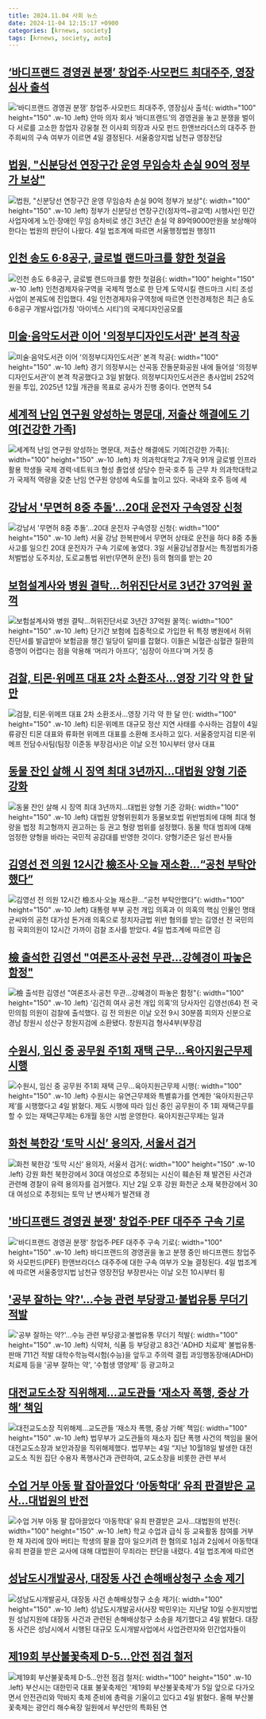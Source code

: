 ```yaml
---
title: 2024.11.04 사회 뉴스
date: 2024-11-04 12:15:17 +0900
categories: [krnews, society]
tags: [krnews, society, auto]
---
```

## [‘바디프랜드 경영권 분쟁’ 창업주‧사모펀드 최대주주, 영장심사 출석](https://n.news.naver.com/mnews/article/023/0003868118)

![‘바디프랜드 경영권 분쟁’ 창업주‧사모펀드 최대주주, 영장심사 출석](https://mimgnews.pstatic.net/image/origin/023/2024/11/04/3868118.jpg?type=nf220_150){: width="100" height="150" .w-10 .left}
안마 의자 회사 ‘바디프랜드’의 경영권을 놓고 분쟁을 벌이다 서로를 고소한 창업자 강웅철 전 이사회 의장과 사모 펀드 한앤브라더스의 대주주 한주희씨의 구속 여부가 이르면 4일 결정된다. 서울중앙지법 남천규 영장전담

## [법원, "신분당선 연장구간 운영 무임승차 손실 90억 정부가 보상"](https://n.news.naver.com/mnews/article/008/0005109391)

![법원, "신분당선 연장구간 운영 무임승차 손실 90억 정부가 보상"](https://mimgnews.pstatic.net/image/origin/008/2024/11/04/5109391.jpg?type=nf220_150){: width="100" height="150" .w-10 .left}
정부가 신분당선 연장구간(정자역~광교역) 시행사인 민간 사업자에게 노인·장애인 무임 승차비로 생긴 3년간 손실 약 89억9000만원을 보상해야 한다는 법원의 판단이 나왔다. 4일 법조계에 따르면 서울행정법원 행정11

## [인천 송도 6·8공구, 글로벌 랜드마크를 향한 첫걸음](https://n.news.naver.com/mnews/article/421/0007885053)

![인천 송도 6·8공구, 글로벌 랜드마크를 향한 첫걸음](https://mimgnews.pstatic.net/image/origin/421/2024/11/04/7885053.jpg?type=nf220_150){: width="100" height="150" .w-10 .left}
인천경제자유구역을 국제적 명소로 한 단계 도약시킬 랜드마크 시티 조성 사업이 본궤도에 진입했다. 4일 인천경제자유구역청에 따르면 인천경제청은 최근 송도 6·8공구 개발사업(가칭 '아이넥스 시티')의 국제디자인공모를

## [미술·음악도서관 이어 '의정부디자인도서관' 본격 착공](https://n.news.naver.com/mnews/article/003/0012880892)

![미술·음악도서관 이어 '의정부디자인도서관' 본격 착공](https://mimgnews.pstatic.net/image/origin/003/2024/11/03/12880892.jpg?type=nf220_150){: width="100" height="150" .w-10 .left}
경기 의정부시는 산곡동 잔돌문화공원 내에 들어설 '의정부디자인도서관'이 본격 착공했다고 3일 밝혔다. 의정부디자인도서관은 총사업비 252억원을 투입, 2025년 12월 개관을 목표로 공사가 진행 중이다. 연면적 54

## [세계적 난임 연구원 양성하는 명문대, 저출산 해결에도 기여[건강한 가족]](https://n.news.naver.com/mnews/article/025/0003397980)

![세계적 난임 연구원 양성하는 명문대, 저출산 해결에도 기여[건강한 가족]](https://mimgnews.pstatic.net/image/origin/025/2024/11/04/3397980.jpg?type=nf220_150){: width="100" height="150" .w-10 .left}
차 의과학대학교 7개국 91개 글로벌 인프라 활용 학생들 국제 경력·네트워크 형성 졸업생 상당수 한국·호주 등 근무 차 의과학대학교가 국제적 역량을 갖춘 난임 연구원 양성에 속도를 높이고 있다. 국내와 호주 등에 세

## [강남서 '무면허 8중 추돌'…20대 운전자 구속영장 신청](https://n.news.naver.com/mnews/article/277/0005494206)

![강남서 '무면허 8중 추돌'…20대 운전자 구속영장 신청](https://mimgnews.pstatic.net/image/origin/277/2024/11/03/5494206.jpg?type=nf220_150){: width="100" height="150" .w-10 .left}
서울 강남 한복판에서 무면허 상태로 운전을 하다 8중 추돌 사고를 일으킨 20대 운전자가 구속 기로에 놓였다. 3일 서울강남경찰서는 특정범죄가중처벌법상 도주치상, 도로교통법 위반(무면허 운전) 등의 혐의를 받는 20

## [보험설계사와 병원 결탁…허위진단서로 3년간 37억원 꿀꺽](https://n.news.naver.com/mnews/article/081/0003492197)

![보험설계사와 병원 결탁…허위진단서로 3년간 37억원 꿀꺽](https://mimgnews.pstatic.net/image/origin/081/2024/11/04/3492197.jpg?type=nf220_150){: width="100" height="150" .w-10 .left}
단기간 보험에 집중적으로 가입한 뒤 특정 병원에서 허위 진단서를 발급받아 보험금을 챙긴 일당이 덜미를 잡혔다. 이들은 뇌혈관·심혈관 질환의 증명이 어렵다는 점을 악용해 ‘머리가 아프다’, ‘심장이 아프다’며 거짓 증

## [검찰, 티몬·위메프 대표 2차 소환조사…영장 기각 약 한 달 만](https://n.news.naver.com/mnews/article/011/0004410675)

![검찰, 티몬·위메프 대표 2차 소환조사…영장 기각 약 한 달 만](https://mimgnews.pstatic.net/image/origin/011/2024/11/04/4410675.jpg?type=nf220_150){: width="100" height="150" .w-10 .left}
티몬·위메프 대규모 정산 지연 사태를 수사하는 검찰이 4일 류광진 티몬 대표와 류화현 위메프 대표를 소환해 조사하고 있다. 서울중앙지검 티몬·위메프 전담수사팀(팀장 이준동 부장검사)은 이날 오전 10시부터 양사 대표

## [동물 잔인 살해 시 징역 최대 3년까지...대법원 양형 기준 강화](https://n.news.naver.com/mnews/article/277/0005494432)

![동물 잔인 살해 시 징역 최대 3년까지...대법원 양형 기준 강화](https://mimgnews.pstatic.net/image/origin/277/2024/11/04/5494432.jpg?type=nf220_150){: width="100" height="150" .w-10 .left}
대법원 양형위원회가 동물보호법 위반범죄에 대해 최대 형량을 법정 최고형까지 권고하는 등 권고 형량 범위를 설정했다. 동물 학대 범죄에 대해 엄정한 양형을 바라는 국민적 공감대를 반영한 것이다. 양형기준은 일선 판사들

## [김영선 전 의원 12시간 檢조사·오늘 재소환…“공천 부탁안했다”](https://n.news.naver.com/mnews/article/016/0002382887)

![김영선 전 의원 12시간 檢조사·오늘 재소환…“공천 부탁안했다”](https://mimgnews.pstatic.net/image/origin/016/2024/11/04/2382887.jpg?type=nf220_150){: width="100" height="150" .w-10 .left}
대통령 부부 공천 개입 의혹과 이 의혹의 핵심 인물인 명태균씨와의 공천 대가성 돈거래 의혹으로 정치자금법 위반 혐의를 받는 김영선 전 국민의힘 국회의원이 12시간 가까이 검찰 조사를 받았다. 4일 법조계에 따르면 김

## [檢 출석한 김영선 "여론조사∙공천 무관…강혜경이 파놓은 함정"](https://n.news.naver.com/mnews/article/025/0003397820)

![檢 출석한 김영선 "여론조사∙공천 무관…강혜경이 파놓은 함정"](https://mimgnews.pstatic.net/image/origin/025/2024/11/03/3397820.jpg?type=nf220_150){: width="100" height="150" .w-10 .left}
‘김건희 여사 공천 개입 의혹’의 당사자인 김영선(64) 전 국민의힘 의원이 검찰에 출석했다. 김 전 의원은 이날 오전 9시 30분쯤 피의자 신분으로 경남 창원시 성산구 창원지검에 소환됐다. 창원지검 형사4부(부장검

## [수원시, 임신 중 공무원 주1회 재택 근무…육아지원근무제 시행](https://n.news.naver.com/mnews/article/011/0004410564)

![수원시, 임신 중 공무원 주1회 재택 근무…육아지원근무제 시행](https://mimgnews.pstatic.net/image/origin/011/2024/11/04/4410564.jpg?type=nf220_150){: width="100" height="150" .w-10 .left}
수원시는 유연근무제와 특별휴가를 연계한 ‘육아지원근무제’를 시행했다고 4일 밝혔다. 제도 시행에 따라 임신 중인 공무원이 주 1회 재택근무를 할 수 있는 재택근무제는 6개월 동안 시범 운영한다. 육아지원근무제는 일과

## [화천 북한강 ‘토막 시신’ 용의자, 서울서 검거](https://n.news.naver.com/mnews/article/018/0005876004)

![화천 북한강 ‘토막 시신’ 용의자, 서울서 검거](https://mimgnews.pstatic.net/image/origin/018/2024/11/03/5876004.jpg?type=nf220_150){: width="100" height="150" .w-10 .left}
강원 화천 북한강에서 30대 여성으로 추정되는 시신이 훼손된 채 발견된 사건과 관련해 경찰이 유력 용의자를 검거했다. 지난 2일 오후 강원 화천군 소재 북한강에서 30대 여성으로 추정되는 토막 난 변사체가 발견돼 경

## ['바디프랜드 경영권 분쟁' 창업주·PEF 대주주 구속 기로](https://n.news.naver.com/mnews/article/015/0005052524)

!['바디프랜드 경영권 분쟁' 창업주·PEF 대주주 구속 기로](https://mimgnews.pstatic.net/image/origin/015/2024/11/04/5052524.jpg?type=nf220_150){: width="100" height="150" .w-10 .left}
바디프랜드의 경영권을 놓고 분쟁 중인 바디프랜드 창업주와 사모펀드(PEF) 한앤브라더스 대주주에 대한 구속 여부가 오늘 결정된다. 4일 법조계에 따르면 서울중앙지법 남천규 영장전담 부장판사는 이날 오전 10시부터 횡

## ['공부 잘하는 약?'…수능 관련 부당광고·불법유통 무더기 적발](https://n.news.naver.com/mnews/article/001/0015024185)

!['공부 잘하는 약?'…수능 관련 부당광고·불법유통 무더기 적발](https://mimgnews.pstatic.net/image/origin/001/2024/11/04/15024185.jpg?type=nf220_150){: width="100" height="150" .w-10 .left}
식약처, 식품 등 부당광고 83건·'ADHD 치료제' 불법유통·판매 711건 적발 대학수학능력시험(수능)을 앞두고 주의력 결핍 과잉행동장애(ADHD) 치료제 등을 '공부 잘하는 약', '수험생 영양제' 등 광고하고

## [대전교도소장 직위해제…교도관들 ‘재소자 폭행, 중상 가해’ 책임](https://n.news.naver.com/mnews/article/028/0002714489)

![대전교도소장 직위해제…교도관들 ‘재소자 폭행, 중상 가해’ 책임](https://mimgnews.pstatic.net/image/origin/028/2024/11/04/2714489.jpg?type=nf220_150){: width="100" height="150" .w-10 .left}
법무부가 교도관들의 재소자 집단 폭행 사건의 책임을 물어 대전교도소장과 보안과장을 직위해제했다. 법무부는 4일 “지난 10월18일 발생한 대전교도소 직원 집단 수용자 폭행사건과 관련하여, 교도소장을 비롯한 관련 부서

## [수업 거부 아동 팔 잡아끌었다 ‘아동학대’ 유죄 판결받은 교사…대법원의 반전](https://n.news.naver.com/mnews/article/081/0003492133)

![수업 거부 아동 팔 잡아끌었다 ‘아동학대’ 유죄 판결받은 교사…대법원의 반전](https://mimgnews.pstatic.net/image/origin/081/2024/11/04/3492133.jpg?type=nf220_150){: width="100" height="150" .w-10 .left}
학교 수업과 급식 등 교육활동 참여를 거부한 채 자리에 앉아 버티는 학생의 팔을 잡아 일으키려 한 혐의로 1심과 2심에서 아동학대 유죄 판결을 받은 교사에 대해 대법원이 무죄라는 판단을 내렸다. 4일 법조계에 따르면

## [성남도시개발공사, 대장동 사건 손해배상청구 소송 제기](https://n.news.naver.com/mnews/article/016/0002383161)

![성남도시개발공사, 대장동 사건 손해배상청구 소송 제기](https://mimgnews.pstatic.net/image/origin/016/2024/11/04/2383161.jpg?type=nf220_150){: width="100" height="150" .w-10 .left}
성남도시개발공사(사장 박민우)는 지난달 10일 수원지방법원 성남지원에 대장동 사건과 관련된 손해배상청구 소송을 제기했다고 4일 밝혔다. 대장동 사건은 성남시에서 시행된 대규모 도시개발사업에서 사업관련자와 민간업자들이

## [제19회 부산불꽃축제 D-5...안전 점검 철저](https://n.news.naver.com/mnews/article/014/0005262611)

![제19회 부산불꽃축제 D-5...안전 점검 철저](https://mimgnews.pstatic.net/image/origin/014/2024/11/04/5262611.jpg?type=nf220_150){: width="100" height="150" .w-10 .left}
부산시는 대한민국 대표 불꽃축제인 '제19회 부산불꽃축제'가 5일 앞으로 다가오면서 안전관리와 막바지 축제 준비에 총력을 기울이고 있다고 4일 밝혔다. 올해 부산불꽃축제는 광안리 해수욕장 일원에서 부산만의 특화된 연

